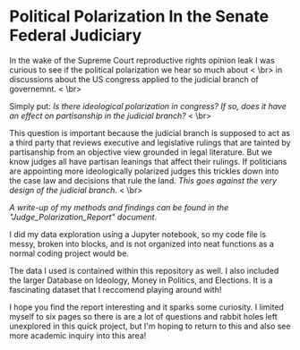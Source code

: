 # Political Polarization In the Senate Federal Judiciary

In the wake of the Supreme Court reproductive rights opinion leak I was curious to see if the political polarization we hear so much about < \br>
in discussions about the US congress applied to the judicial branch of governemnt. < \br>

Simply put: *Is there ideological polarization in congress? If so, does it have an effect on partisanship in the judicial branch?* < \br>

This question is important because the judicial branch is supposed to act as a third party that reviews executive and legislative rulings that are tainted 
by partisanship from an objective view grounded in legal literature. But we know judges all have partisan leanings that affect their rulings. If politicians
are appointing more ideologically polarized judges this trickles down into the case law and decisions that rule the land. *This goes against the very 
design of the judicial branch*. < \br>

*A write-up of my methods and findings can be found in the "Judge_Polarization_Report" document.* 

I did my data exploration using a Jupyter notebook, so my code file is messy, broken into blocks, and is not organized into neat functions as a normal 
coding project would be.

The data I used is contained within this repository as well. I also included the larger Database on Ideology, 
Money in Politics, and Elections. It is a fascinating dataset that I reccomend playing around with!

I hope you find the report interesting and it sparks some curiosity. I limited myself to six pages so there is are 
a lot of questions and rabbit holes left unexplored in this quick project, but I'm hoping to return to this
and also see more academic inquiry into this area!

